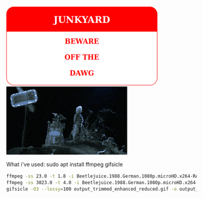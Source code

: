 ![](beware.png)
![](shitbuild.gif)

What i've used:
sudo apt install ffmpeg gifsicle

```bash
ffmpeg -ss 23.0 -t 1.8 -i Beetlejuice.1988.German.1080p.microHD.x264-RAIST.mkv -vf "palettegen=max_colors=16:reserve_transparent=0" palette.pn
ffmpeg -ss 3023.0 -t 4.0 -i Beetlejuice.1988.German.1080p.microHD.x264-RAIST.mkv -i palette.png -filter_complex "[0:v] fps=10,scale=320:-1 [new];[new][1:v] paletteuse" output_trimmed_enhanced_reduced.gif
gifsicle -O3 --lossy=100 output_trimmed_enhanced_reduced.gif -o output_gifsicle.gif
